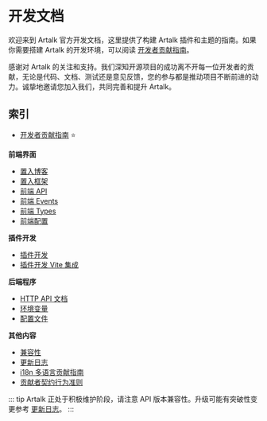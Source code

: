 # 开发文档

欢迎来到 Artalk 官方开发文档，这里提供了构建 Artalk 插件和主题的指南。如果你需要搭建 Artalk 的开发环境，可以阅读 [开发者贡献指南](./contributing.md)。

感谢对 Artalk 的关注和支持。我们深知开源项目的成功离不开每一位开发者的贡献，无论是代码、文档、测试还是意见反馈，您的参与都是推动项目不断前进的动力。诚挚地邀请您加入我们，共同完善和提升 Artalk。

## 索引

- [开发者贡献指南](./contributing.md) ⭐️

**前端界面**

- [置入博客](./import-blog.md)
- [置入框架](./import-framework.md)
- [前端 API](./fe-api.md)
- [前端 Events](./event.md)
- [前端 Types](https://artalk.js.org/typedoc/)
- [前端配置](../guide/frontend/config.md)

**插件开发**

- [插件开发](./plugin.md)
- [插件开发 Vite 集成](https://github.com/ArtalkJS/Artalk/blob/master/ui/plugin-kit/README.md)

**后端程序**

- <a href="/http-api.html" target="_blank">HTTP API 文档</a>
- [环境变量](../guide/env.md)
- [配置文件](../guide/backend/config.md)

**其他内容**

- [兼容性](../develop/compatibility.md)
- [更新日志](https://github.com/ArtalkJS/Artalk/blob/master/CHANGELOG.md)
- [i18n 多语言贡献指南](../guide/frontend/i18n.md#贡献翻译)
- [贡献者契约行为准则](https://github.com/ArtalkJS/Artalk/blob/master/CODE_OF_CONDUCT.md)

::: tip
Artalk 正处于积极维护阶段，请注意 API 版本兼容性。升级可能有突破性变更参考 [更新日志](https://github.com/ArtalkJS/Artalk/blob/master/CHANGELOG.md)。
:::

